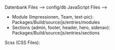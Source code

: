 Datenbank Files --> config/db
JavaScript Files --> 
 - Module (Impressionen, Team, text-pic): Packages/Build/source/js/entries/modules
 - Sections (admin, footer, header, hero, sidenav): Packages/Build/source/js/entries/sections
 
 Scss (CSS Files):


